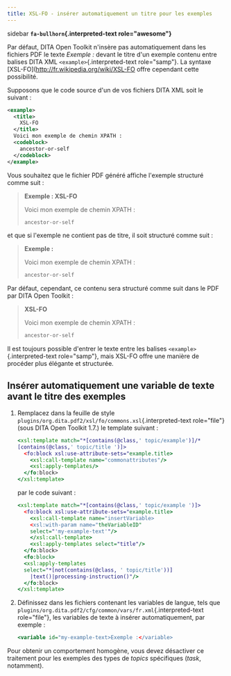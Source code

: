 ```yaml
---
title: XSL-FO - insérer automatiquement un titre pour les exemples
---
```


 sidebar
**`fa-bullhorn`{.interpreted-text role="awesome"}**

Par défaut, DITA Open Toolkit n'insère pas automatiquement dans les
fichiers PDF le texte *Exemple :* devant le titre d'un exemple contenu
entre balises DITA XML `<example>`{.interpreted-text role="samp"}. La
syntaxe \[XSL-FO\](<http://fr.wikipedia.org/wiki/XSL-FO> offre cependant
cette possibilité.


Supposons que le code source d'un de vos fichiers DITA XML soit le
suivant :

``` xml
<example>
  <title>
    XSL-FO
  </title>
  Voici mon exemple de chemin XPATH :
  <codeblock>
    ancestor-or-self
  </codeblock>
</example>
```

Vous souhaitez que le fichier PDF généré affiche l'exemple structuré
comme suit :

> **Exemple : XSL-FO**
>
> Voici mon exemple de chemin XPATH :
>
> ``` xslt
> ancestor-or-self
> ```

et que si l'exemple ne contient pas de titre, il soit structuré comme
suit :

> **Exemple :**
>
> Voici mon exemple de chemin XPATH :
>
> ``` xslt
> ancestor-or-self
> ```

Par défaut, cependant, ce contenu sera structuré comme suit dans le PDF
par DITA Open Toolkit :

> **XSL-FO**
>
> Voici mon exemple de chemin XPATH :
>
> ``` xslt
> ancestor-or-self
> ```

Il est toujours possible d'entrer le texte entre les balises
`<example>`{.interpreted-text role="samp"}, mais XSL-FO offre une
manière de procéder plus élégante et structurée.

## Insérer automatiquement une variable de texte avant le titre des exemples

1.  Remplacez dans la feuille de style
    `plugins/org.dita.pdf2/xsl/fo/commons.xsl`{.interpreted-text
    role="file"} (sous DITA Open Toolkit 1.7.) le template suivant :

    ``` xslt
    <xsl:template match="*[contains(@class,' topic/example')]/*
    [contains(@class,' topic/title ')]>
      <fo:block xsl:use-attribute-sets="example.title>
        <xsl:call-template name="commonattributes"/>
        <xsl:apply-templates/>
      </fo:block>
    </xsl:template>
    ```

    par le code suivant :

    ``` xslt
    <xsl:template match="*[contains(@class,' topic/example ')]>
      <fo:block xsl:use-attribute-sets="example.title>
        <xsl:call-template name="insertVariable>
        <xsl:with-param name="theVariableID"
        select="'my-example-text'"/>
        </xsl:call-template>
        <xsl:apply-templates select="title"/>
      </fo:block>
      <fo:block>
      <xsl:apply-templates
      select="*[not(contains(@class, ' topic/title'))]
        |text()|processing-instruction()"/>
      </fo:block>
    </xsl:template>
    ```

2.  Définissez dans les fichiers contenant les variables de langue, tels
    que `plugins/org.dita.pdf2/cfg/common/vars/fr.xml`{.interpreted-text
    role="file"}, les variables de texte à insérer automatiquement, par
    exemple :

    ``` xslt
    <variable id="my-example-text>Exemple :</variable>
    ```

Pour obtenir un comportement homogène, vous devez désactiver ce
traitement pour les exemples des types de *topics* spécifiques (*task*,
notamment).
